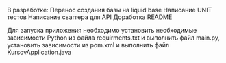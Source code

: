 В разработке:
Перенос создания базы на liquid base
Написание UNIT тестов
Написание сваггера для API
Доработка README

Для запуска приложения необходимо установить необходимые зависимости Python из файла requirments.txt и выполнить файл main.py, установить зависимости из pom.xml и выполнить файл KursovApplication.java
